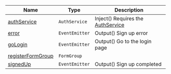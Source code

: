 <section id="main" data-note="AUTO-GENERATED CONTENT, DO NOT EDIT DIRECTLY!">

| Name                                                                                                                      | Type                            | Description                                                                      |
| ------------------------------------------------------------------------------------------------------------------------- | ------------------------------- | -------------------------------------------------------------------------------- |
| [authService](https://nguix-starter.lamnhan.com/content/reference/classes/registercomponent.html#authservice)             | <code>AuthService</code>        | Inject() Requires the [AuthService](https://ngx-useful.lamnhan.com/service/auth) |
| [error](https://nguix-starter.lamnhan.com/content/reference/classes/registercomponent.html#error)                         | <code>EventEmitter<any></code>  | Output() Sign up error                                                           |
| [goLogin](https://nguix-starter.lamnhan.com/content/reference/classes/registercomponent.html#gologin)                     | <code>EventEmitter<void></code> | Output() Go to the login page                                                    |
| [registerFormGroup](https://nguix-starter.lamnhan.com/content/reference/classes/registercomponent.html#registerformgroup) | <code>FormGroup</code>          |                                                                                  |
| [signedUp](https://nguix-starter.lamnhan.com/content/reference/classes/registercomponent.html#signedup)                   | <code>EventEmitter<void></code> | Output() Sign up completed                                                       |

</section>
